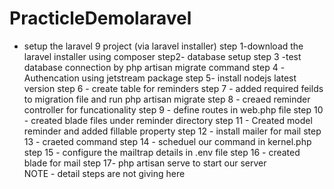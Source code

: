 # PracticleDemolaravel
- setup the laravel 9 project (via laravel installer)
step 1-download the laravel installer using composer
step2- database setup
step 3 -test database connection by 
php artisan migrate command
step 4 -Authencation using jetstream package
step 5- install nodejs latest version 
step 6 - create table for reminders
step 7 - added required feilds to migration file and run 
         php artisan migrate 
step 8 - creaed reminder controller for funcationality 
step 9 - define routes in web.php file 
step 10 - created blade files under reminder directory
step 11 - Created model reminder and added fillable property
step 12 - install mailer for mail 
step 13 - craeted command 
step 14 - scheduel our command in kernel.php
step 15 - configure the mailtrap details in .env file 
step 16 - created blade for mail
step 17- php artisan serve to start our server   
NOTE - detail steps are not giving here
